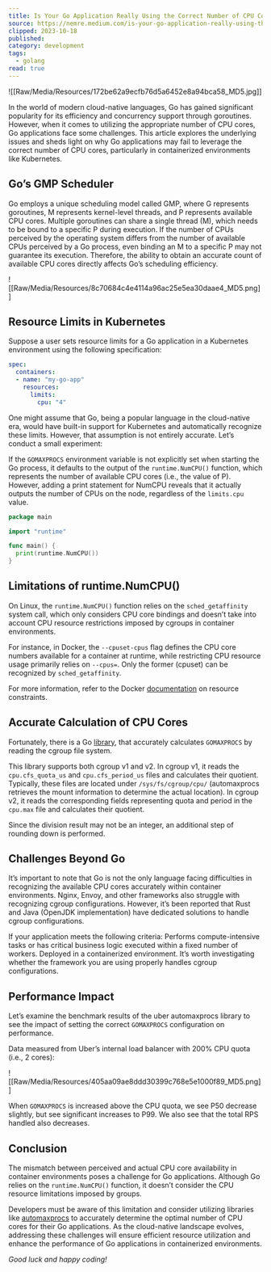 ```yaml
---
title: Is Your Go Application Really Using the Correct Number of CPU Cores?
source: https://nemre.medium.com/is-your-go-application-really-using-the-correct-number-of-cpu-cores-20915d2b6ccb
clipped: 2023-10-18
published: 
category: development
tags:
  - golang
read: true
---
```


![[Raw/Media/Resources/172be62a9ecfb76d5a6452e8a94bca58_MD5.jpg]]

In the world of modern cloud-native languages, Go has gained significant popularity for its efficiency and concurrency support through goroutines. However, when it comes to utilizing the appropriate number of CPU cores, Go applications face some challenges. This article explores the underlying issues and sheds light on why Go applications may fail to leverage the correct number of CPU cores, particularly in containerized environments like Kubernetes.

## Go’s GMP Scheduler

Go employs a unique scheduling model called GMP, where G represents goroutines, M represents kernel-level threads, and P represents available CPU cores. Multiple goroutines can share a single thread (M), which needs to be bound to a specific P during execution. If the number of CPUs perceived by the operating system differs from the number of available CPUs perceived by a Go process, even binding an M to a specific P may not guarantee its execution. Therefore, the ability to obtain an accurate count of available CPU cores directly affects Go’s scheduling efficiency.

![[Raw/Media/Resources/8c70684c4e4114a96ac25e5ea30daae4_MD5.png]]

## Resource Limits in Kubernetes

Suppose a user sets resource limits for a Go application in a Kubernetes environment using the following specification:

```yaml
spec:  
  containers:  
  - name: "my-go-app"  
    resources:  
      limits:  
        cpu: "4"
```

One might assume that Go, being a popular language in the cloud-native era, would have built-in support for Kubernetes and automatically recognize these limits. However, that assumption is not entirely accurate. Let’s conduct a small experiment:

If the `GOMAXPROCS` environment variable is not explicitly set when starting the Go process, it defaults to the output of the `runtime.NumCPU()` function, which represents the number of available CPU cores (i.e., the value of P). However, adding a print statement for NumCPU reveals that it actually outputs the number of CPUs on the node, regardless of the `limits.cpu` value.

```go
package main

import "runtime"

func main() {  
  print(runtime.NumCPU())   
}
```

## Limitations of runtime.NumCPU()

On Linux, the `runtime.NumCPU()` function relies on the `sched_getaffinity` system call, which only considers CPU core bindings and doesn’t take into account CPU resource restrictions imposed by cgroups in container environments.

For instance, in Docker, the `--cpuset-cpus` flag defines the CPU core numbers available for a container at runtime, while restricting CPU resource usage primarily relies on `--cpus=`. Only the former (cpuset) can be recognized by `sched_getaffinity`.

For more information, refer to the Docker [documentation](https://docs.docker.com/config/containers/resource_constraints/#configure-the-default-cfs-scheduler) on resource constraints.

## Accurate Calculation of CPU Cores

Fortunately, there is a Go [library](https://nemre.medium.com/github.com/uber-go/automaxprocs), that accurately calculates `GOMAXPROCS` by reading the cgroup file system.

This library supports both cgroup v1 and v2. In cgroup v1, it reads the `cpu.cfs_quota_us` and `cpu.cfs_period_us` files and calculates their quotient. Typically, these files are located under `/sys/fs/cgroup/cpu/` (automaxprocs retrieves the mount information to determine the actual location). In cgroup v2, it reads the corresponding fields representing quota and period in the `cpu.max` file and calculates their quotient.

Since the division result may not be an integer, an additional step of rounding down is performed.

## Challenges Beyond Go

It’s important to note that Go is not the only language facing difficulties in recognizing the available CPU cores accurately within container environments. Nginx, Envoy, and other frameworks also struggle with recognizing cgroup configurations. However, it’s been reported that Rust and Java (OpenJDK implementation) have dedicated solutions to handle cgroup configurations.

If your application meets the following criteria: Performs compute-intensive tasks or has critical business logic executed within a fixed number of workers. Deployed in a containerized environment. It’s worth investigating whether the framework you are using properly handles cgroup configurations.

## Performance Impact

Let’s examine the benchmark results of the uber automaxprocs library to see the impact of setting the correct `GOMAXPROCS` configuration on performance.

Data measured from Uber’s internal load balancer with 200% CPU quota (i.e., 2 cores):

![[Raw/Media/Resources/405aa09ae8ddd30399c768e5e1000f89_MD5.png]]

When `GOMAXPROCS` is increased above the CPU quota, we see P50 decrease slightly, but see significant increases to P99. We also see that the total RPS handled also decreases.

## Conclusion

The mismatch between perceived and actual CPU core availability in container environments poses a challenge for Go applications. Although Go relies on the `runtime.NumCPU()` function, it doesn’t consider the CPU resource limitations imposed by groups.

Developers must be aware of this limitation and consider utilizing libraries like [automaxprocs](https://github.com/uber-go/automaxprocs) to accurately determine the optimal number of CPU cores for their Go applications. As the cloud-native landscape evolves, addressing these challenges will ensure efficient resource utilization and enhance the performance of Go applications in containerized environments.

*Good luck and happy coding!*